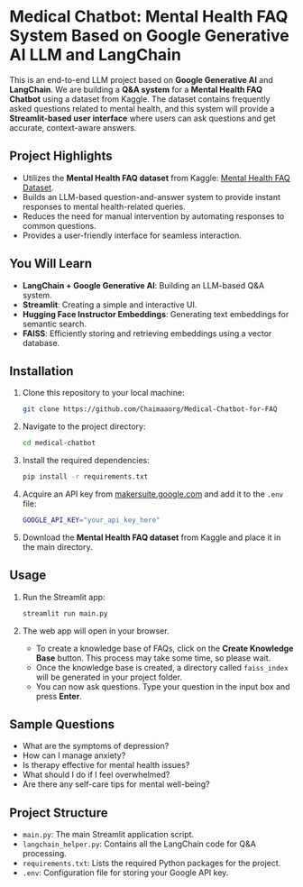 # Medical Chatbot: Mental Health FAQ System Based on Google Generative AI LLM and LangChain  

This is an end-to-end LLM project based on **Google Generative AI** and **LangChain**. We are building a **Q&A system** for a **Mental Health FAQ Chatbot** using a dataset from Kaggle. The dataset contains frequently asked questions related to mental health, and this system will provide a **Streamlit-based user interface** where users can ask questions and get accurate, context-aware answers.

## Project Highlights

- Utilizes the **Mental Health FAQ dataset** from Kaggle: [Mental Health FAQ Dataset](https://www.kaggle.com/datasets/narendrageek/mental-health-faq-for-chatbot).
- Builds an LLM-based question-and-answer system to provide instant responses to mental health-related queries.
- Reduces the need for manual intervention by automating responses to common questions.
- Provides a user-friendly interface for seamless interaction.

## You Will Learn
- **LangChain + Google Generative AI**: Building an LLM-based Q&A system.
- **Streamlit**: Creating a simple and interactive UI.
- **Hugging Face Instructor Embeddings**: Generating text embeddings for semantic search.
- **FAISS**: Efficiently storing and retrieving embeddings using a vector database.

## Installation

1. Clone this repository to your local machine:
   ```bash
   git clone https://github.com/Chaimaaorg/Medical-Chatbot-for-FAQ
   ```

2. Navigate to the project directory:
   ```bash
   cd medical-chatbot
   ```

3. Install the required dependencies:
   ```bash
   pip install -r requirements.txt
   ```

4. Acquire an API key from [makersuite.google.com](https://makersuite.google.com/) and add it to the `.env` file:
   ```bash
   GOOGLE_API_KEY="your_api_key_here"
   ```

5. Download the **Mental Health FAQ dataset** from Kaggle and place it in the main directory.

## Usage

1. Run the Streamlit app:
   ```bash
   streamlit run main.py
   ```

2. The web app will open in your browser.

   - To create a knowledge base of FAQs, click on the **Create Knowledge Base** button. This process may take some time, so please wait.
   - Once the knowledge base is created, a directory called `faiss_index` will be generated in your project folder.
   - You can now ask questions. Type your question in the input box and press **Enter**.

## Sample Questions
- What are the symptoms of depression?
- How can I manage anxiety?
- Is therapy effective for mental health issues?
- What should I do if I feel overwhelmed?
- Are there any self-care tips for mental well-being?

## Project Structure

- `main.py`: The main Streamlit application script.
- `langchain_helper.py`: Contains all the LangChain code for Q&A processing.
- `requirements.txt`: Lists the required Python packages for the project.
- `.env`: Configuration file for storing your Google API key.

